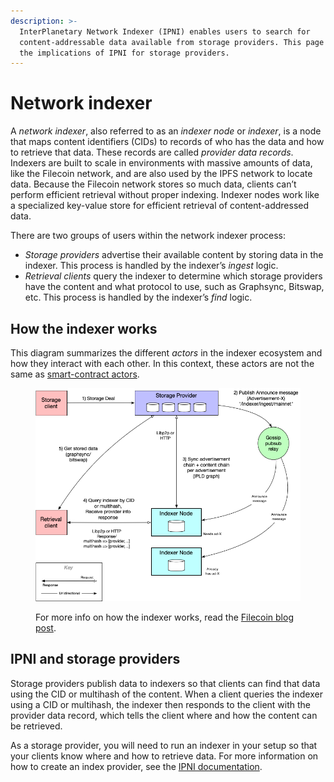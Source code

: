 ```yaml
---
description: >-
  InterPlanetary Network Indexer (IPNI) enables users to search for
  content-addressable data available from storage providers. This page discusses
  the implications of IPNI for storage providers.
---
```


# Network indexer

A _network indexer_, also referred to as an _indexer node_ or _indexer_, is a node that maps content identifiers (CIDs) to records of who has the data and how to retrieve that data. These records are called _provider data records_. Indexers are built to scale in environments with massive amounts of data, like the Filecoin network, and are also used by the IPFS network to locate data. Because the Filecoin network stores so much data, clients can’t perform efficient retrieval without proper indexing. Indexer nodes work like a specialized key-value store for efficient retrieval of content-addressed data.

There are two groups of users within the network indexer process:

* _Storage providers_ advertise their available content by storing data in the indexer. This process is handled by the indexer’s _ingest_ logic.
* _Retrieval clients_ query the indexer to determine which storage providers have the content and what protocol to use, such as Graphsync, Bitswap, etc. This process is handled by the indexer’s _find_ logic.

## How the indexer works

This diagram summarizes the different _actors_ in the indexer ecosystem and how they interact with each other. In this context, these actors are not the same as [smart-contract actors](../../smart-contracts/filecoin-evm-runtime/actor-types.md).

<figure><img src="../../.gitbook/assets/storage-providers-architecture-network-indexer-indexer.png" alt=""><figcaption><p>For more info on how the indexer works, read the <a href="https://filecoin.io/blog/posts/how-does-the-network-indexer-work/">Filecoin blog post</a>.</p></figcaption></figure>

## IPNI and storage providers

Storage providers publish data to indexers so that clients can find that data using the CID or multihash of the content. When a client queries the indexer using a CID or multihash, the indexer then responds to the client with the provider data record, which tells the client where and how the content can be retrieved.

As a storage provider, you will need to run an indexer in your setup so that your clients know where and how to retrieve data. For more information on how to create an index provider, see the [IPNI documentation](https://github.com/ipni/storetheindex/blob/main/doc/creating-an-index-provider.md).
